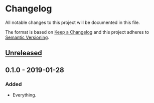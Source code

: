 # Changelog
All notable changes to this project will be documented in this file.

The format is based on [Keep a Changelog](http://keepachangelog.com/en/1.0.0/)
and this project adheres to [Semantic Versioning](http://semver.org/spec/v2.0.0.html).

## [Unreleased]


## 0.1.0 - 2019-01-28
### Added
- Everything.


[Unreleased]: https://github.com/LukasKalbertodt/stable-vec/compare/v0.1.0...HEAD
